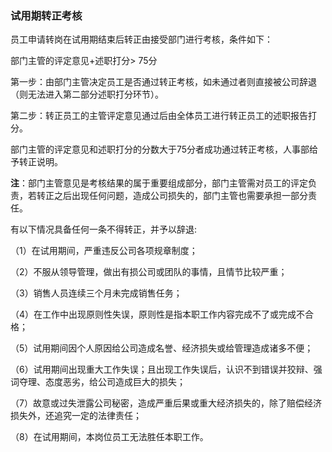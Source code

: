 ### 试用期转正考核

员工申请转岗在试用期结束后转正由接受部门进行考核，条件如下：

部门主管的评定意见+述职打分> 75分

第一步：由部门主管决定员工是否通过转正考核，如未通过者则直接被公司辞退（则无法进入第二部分述职打分环节）。

第二步：转正员工的主管评定意见通过后由全体员工进行转正员工的述职报告打分。

部门主管的评定意见和述职打分的分数大于75分者成功通过转正考核，人事部给予转正说明。

**注**：部门主管意见是考核结果的属于重要组成部分，部门主管需对员工的评定负责，若转正之后出现任何问题，造成公司损失的，部门主管也需要承担一部分责任。

有以下情况具备任何一条不得转正，并予以辞退:

（1）在试用期间，严重违反公司各项规章制度；

（2）不服从领导管理，做出有损公司或团队的事情，且情节比较严重；

（3）销售人员连续三个月未完成销售任务；

（4）在工作中出现原则性失误，原则性是指本职工作内容完成不了或完成不合格；

（5）试用期间因个人原因给公司造成名誉、经济损失或给管理造成诸多不便；

（6）试用期间出现重大工作失误；且出现工作失误后，认识不到错误并狡辩、强词夺理、态度恶劣，给公司造成巨大的损失；

（7）故意或过失泄露公司秘密，造成严重后果或重大经济损失的，除了赔偿经济损失外，还追究一定的法律责任；

（8）在试用期间，本岗位员工无法胜任本职工作。